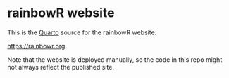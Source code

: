 # rainbowR website

This is the [Quarto](https://quarto.org) source for the rainbowR website.

<https://rainbowr.org>

Note that the website is deployed manually, so the code in this repo might not always reflect the published site.
